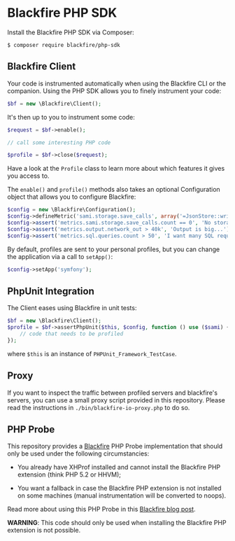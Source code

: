 Blackfire PHP SDK
=================

Install the Blackfire PHP SDK via Composer:

    $ composer require blackfire/php-sdk

Blackfire Client
----------------

Your code is instrumented automatically when using the Blackfire CLI or the
companion. Using the PHP SDK allows you to finely instrument your code:

```php
$bf = new \Blackfire\Client();
```

It's then up to you to instrument some code:

```php
$request = $bf->enable();

// call some interesting PHP code

$profile = $bf->close($request);
```

Have a look at the `Profile` class to learn more about which features it gives
you access to.

The `enable()` and `profile()` methods also takes an optional Configuration
object that allows you to configure Blackfire:

```php
$config = new \Blackfire\Configuration();
$config->defineMetric('sami.storage.save_calls', array('=JsonStore::writeClass'));
$config->assert('metrics.sami.storage.save_calls.count == 0', 'No storage writes...');
$config->assert('metrics.output.network_out > 40k', 'Output is big...');
$config->assert('metrics.sql.queries.count > 50', 'I want many SQL requests...');
```

By default, profiles are sent to your personal profiles, but you can change the
application via a call to `setApp()`:

```php
$config->setApp('symfony');
```

PhpUnit Integration
-------------------

The Client eases using Blackfire in unit tests:

```php
$bf = new \Blackfire\Client();
$profile = $bf->assertPhpUnit($this, $config, function () use ($sami) {
    // code that needs to be profiled
});
```

where `$this` is an instance of `PHPUnit_Framework_TestCase`.

Proxy
-----

If you want to inspect the traffic between profiled servers and blackfire's
servers, you can use a small proxy script provided in this repository. Please
read the instructions in `./bin/blackfire-io-proxy.php` to do so.

PHP Probe
---------

This repository provides a [Blackfire](https://blackfire.io/) PHP Probe
implementation that should only be used under the following circumstancies:

 * You already have XHProf installed and cannot install the Blackfire PHP
   extension (think PHP 5.2 or HHVM);

 * You want a fallback in case the Blackfire PHP extension is not installed on
   some machines (manual instrumentation will be converted to noops).

Read more about using this PHP Probe in this [Blackfire blog
post](http://blog.blackfire.io/blackfire-for-xhprof-users.html).

**WARNING**: This code should only be used when installing the Blackfire PHP
extension is not possible.
